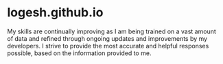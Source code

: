 # logesh.github.io
My skills are continually improving as I am being trained on a vast amount of data and refined through ongoing updates and improvements by my developers. I strive to provide the most accurate and helpful responses possible, based on the information provided to me.
